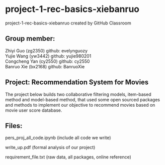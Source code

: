 # project-1-rec-basics-xiebanruo
project-1-rec-basics-xiebanruo created by GitHub Classroom

## Group member:
Zhiyi Guo (zg2350) github: evelynguozy  
Yujie Wang (yw3442) github: yujie980201  
Congcheng Yan (cy2550) github: cy2550  
Banruo Xie (bx2168) github: BanruoXie  

## Project: Recommendation System for Movies
The project below builds two collaborative filtering models, item-based method and model-based method, that used some open sourced packages and methods to implement our objective to recommend movies based on movie user score database. 

## Files:
pers_proj_all_code.ipynb (include all code we write)

write_up.pdf (formal analysis of our project)

requirement_file.txt (raw data, all packages, online reference)
